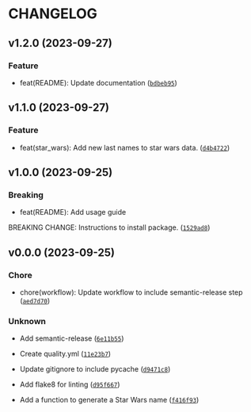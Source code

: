 # CHANGELOG



## v1.2.0 (2023-09-27)

### Feature

* feat(README): Update documentation ([`bdbeb95`](https://github.com/mjonjones-veygo/scifinames/commit/bdbeb95db4dcfe706874f53f588e3f07eb49470c))


## v1.1.0 (2023-09-27)

### Feature

* feat(star_wars): Add new last names to star wars data. ([`d4b4722`](https://github.com/mjonjones-veygo/scifinames/commit/d4b4722804476e657a4eebdb6e121fd948a6cef2))


## v1.0.0 (2023-09-25)

### Breaking

* feat(README): Add usage guide

BREAKING CHANGE: Instructions to install package. ([`1529ad8`](https://github.com/mjonjones-veygo/scifinames/commit/1529ad82d887207cdd397e624392611ab3160bb1))


## v0.0.0 (2023-09-25)

### Chore

* chore(workflow): Update workflow to include semantic-release step ([`aed7d70`](https://github.com/mjonjones-veygo/scifinames/commit/aed7d7014fe669ca5d92f84acf3e2bfcbcec3e48))

### Unknown

* Add semantic-release ([`6e11b55`](https://github.com/mjonjones-veygo/scifinames/commit/6e11b55b49059fce79b1157434a16160e9989f44))

* Create quality.yml ([`11e23b7`](https://github.com/mjonjones-veygo/scifinames/commit/11e23b78c01a69ffa42ee1fdff9a4938c7f6324b))

* Update gitignore to include pycache ([`d9471c8`](https://github.com/mjonjones-veygo/scifinames/commit/d9471c8ac1a7b65c34bad0dfd6246a9fc3d0a4c1))

* Add flake8 for linting ([`d95f667`](https://github.com/mjonjones-veygo/scifinames/commit/d95f6671eb3dd5de6b1114b835f4bd00e0e4d80a))

* Add a function to generate a Star Wars name ([`f416f93`](https://github.com/mjonjones-veygo/scifinames/commit/f416f9399bc984395dc3a4ebc61c8d09ff5fa2f0))
